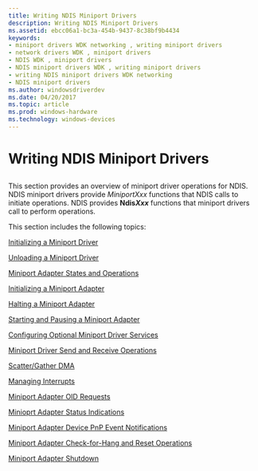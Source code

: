 ```yaml
---
title: Writing NDIS Miniport Drivers
description: Writing NDIS Miniport Drivers
ms.assetid: ebcc06a1-bc3a-454b-9437-8c38bf9b4434
keywords:
- miniport drivers WDK networking , writing miniport drivers
- network drivers WDK , miniport drivers
- NDIS WDK , miniport drivers
- NDIS miniport drivers WDK , writing miniport drivers
- writing NDIS miniport drivers WDK networking
- NDIS miniport drivers
ms.author: windowsdriverdev
ms.date: 04/20/2017
ms.topic: article
ms.prod: windows-hardware
ms.technology: windows-devices
---
```


# Writing NDIS Miniport Drivers


## <a href="" id="ddk-writing-ndis-miniport-drivers-ng"></a>


This section provides an overview of miniport driver operations for NDIS. NDIS miniport drivers provide *MiniportXxx* functions that NDIS calls to initiate operations. NDIS provides **Ndis*Xxx*** functions that miniport drivers call to perform operations.

This section includes the following topics:

[Initializing a Miniport Driver](initializing-a-miniport-driver.md)

[Unloading a Miniport Driver](unloading-a-miniport-driver.md)

[Miniport Adapter States and Operations](miniport-adapter-states-and-operations.md)

[Initializing a Miniport Adapter](initializing-a-miniport-adapter.md)

[Halting a Miniport Adapter](halting-a-miniport-adapter.md)

[Starting and Pausing a Miniport Adapter](starting-and-pausing-a-miniport-adapter.md)

[Configuring Optional Miniport Driver Services](configuring-optional-miniport-driver-services.md)

[Miniport Driver Send and Receive Operations](miniport-driver-send-and-receive-operations.md)

[Scatter/Gather DMA](scatter-gather-dma2.md)

[Managing Interrupts](managing-interrupts.md)

[Miniport Adapter OID Requests](miniport-adapter-oid-requests.md)

[Minioprt Adapter Status Indications](miniport-adapter-status-indications.md)

[Miniport Adapter Device PnP Event Notifications](miniport-adapter-device-pnp-event-notifications.md)

[Miniport Adapter Check-for-Hang and Reset Operations](miniport-adapter-check-for-hang-and-reset-operations.md)

[Miniport Adapter Shutdown](miniport-adapter-shutdown.md)

 

 





